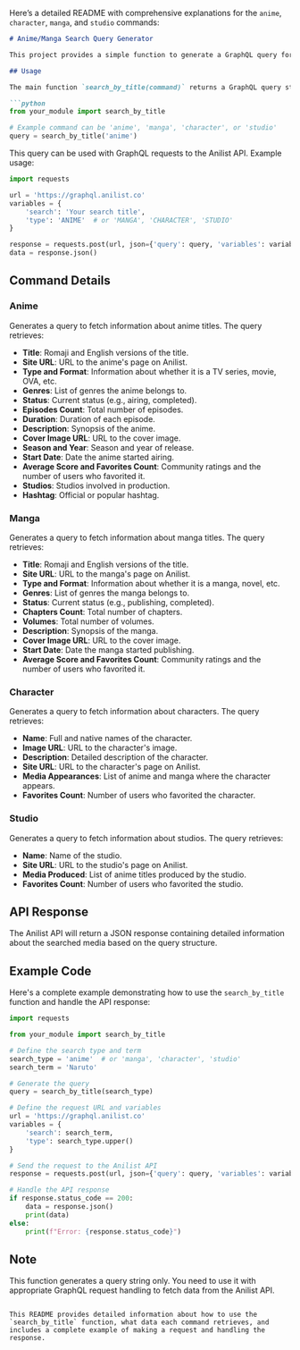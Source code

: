 Here’s a detailed README with comprehensive explanations for the `anime`, `character`, `manga`, and `studio` commands:

```markdown
# Anime/Manga Search Query Generator

This project provides a simple function to generate a GraphQL query for searching anime, manga, characters, or studios using the Anilist API.

## Usage

The main function `search_by_title(command)` returns a GraphQL query string based on the provided command. Here's how to use it:

```python
from your_module import search_by_title

# Example command can be 'anime', 'manga', 'character', or 'studio'
query = search_by_title('anime')
```

This query can be used with GraphQL requests to the Anilist API. Example usage:

```python
import requests

url = 'https://graphql.anilist.co'
variables = {
    'search': 'Your search title',
    'type': 'ANIME'  # or 'MANGA', 'CHARACTER', 'STUDIO'
}

response = requests.post(url, json={'query': query, 'variables': variables})
data = response.json()
```

## Command Details

### Anime

Generates a query to fetch information about anime titles. The query retrieves:

- **Title**: Romaji and English versions of the title.
- **Site URL**: URL to the anime's page on Anilist.
- **Type and Format**: Information about whether it is a TV series, movie, OVA, etc.
- **Genres**: List of genres the anime belongs to.
- **Status**: Current status (e.g., airing, completed).
- **Episodes Count**: Total number of episodes.
- **Duration**: Duration of each episode.
- **Description**: Synopsis of the anime.
- **Cover Image URL**: URL to the cover image.
- **Season and Year**: Season and year of release.
- **Start Date**: Date the anime started airing.
- **Average Score and Favorites Count**: Community ratings and the number of users who favorited it.
- **Studios**: Studios involved in production.
- **Hashtag**: Official or popular hashtag.

### Manga

Generates a query to fetch information about manga titles. The query retrieves:

- **Title**: Romaji and English versions of the title.
- **Site URL**: URL to the manga's page on Anilist.
- **Type and Format**: Information about whether it is a manga, novel, etc.
- **Genres**: List of genres the manga belongs to.
- **Status**: Current status (e.g., publishing, completed).
- **Chapters Count**: Total number of chapters.
- **Volumes**: Total number of volumes.
- **Description**: Synopsis of the manga.
- **Cover Image URL**: URL to the cover image.
- **Start Date**: Date the manga started publishing.
- **Average Score and Favorites Count**: Community ratings and the number of users who favorited it.

### Character

Generates a query to fetch information about characters. The query retrieves:

- **Name**: Full and native names of the character.
- **Image URL**: URL to the character's image.
- **Description**: Detailed description of the character.
- **Site URL**: URL to the character's page on Anilist.
- **Media Appearances**: List of anime and manga where the character appears.
- **Favorites Count**: Number of users who favorited the character.

### Studio

Generates a query to fetch information about studios. The query retrieves:

- **Name**: Name of the studio.
- **Site URL**: URL to the studio's page on Anilist.
- **Media Produced**: List of anime titles produced by the studio.
- **Favorites Count**: Number of users who favorited the studio.

## API Response

The Anilist API will return a JSON response containing detailed information about the searched media based on the query structure.

## Example Code

Here's a complete example demonstrating how to use the `search_by_title` function and handle the API response:

```python
import requests

from your_module import search_by_title

# Define the search type and term
search_type = 'anime'  # or 'manga', 'character', 'studio'
search_term = 'Naruto'

# Generate the query
query = search_by_title(search_type)

# Define the request URL and variables
url = 'https://graphql.anilist.co'
variables = {
    'search': search_term,
    'type': search_type.upper()
}

# Send the request to the Anilist API
response = requests.post(url, json={'query': query, 'variables': variables})

# Handle the API response
if response.status_code == 200:
    data = response.json()
    print(data)
else:
    print(f"Error: {response.status_code}")

```

## Note

This function generates a query string only. You need to use it with appropriate GraphQL request handling to fetch data from the Anilist API.
```

This README provides detailed information about how to use the `search_by_title` function, what data each command retrieves, and includes a complete example of making a request and handling the response.
